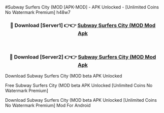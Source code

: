 #Subway Surfers City (MOD [APK-MOD] - APK Unlocked - [Unlimited Coins No Watermark Premium] h48w7



<div align="center">

<h3>🔴 Download [Server1] 👉👉 <a href="https://momento.my/?title=Subway_Surfers_City_(MOD">Subway Surfers City (MOD Mod Apk</a></h3><br>

<h3>🔴 Download [Server2] 👉👉 <a href="https://momento.my/?title=Subway_Surfers_City_(MOD">Subway Surfers City (MOD Mod Apk</a></h3>
</div>



Download Subway Surfers City (MOD beta APK Unlocked

Free Subway Surfers City (MOD beta APK Unlocked [Unlimited Coins No Watermark Premium]

Download Subway Surfers City (MOD beta APK Unlocked [Unlimited Coins No Watermark Premium] Mod For Android
